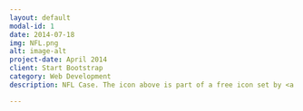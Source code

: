 ```yaml
---
layout: default
modal-id: 1
date: 2014-07-18
img: NFL.png
alt: image-alt
project-date: April 2014
client: Start Bootstrap
category: Web Development
description: NFL Case. The icon above is part of a free icon set by <a href="https://sellfy.com/p/8Q9P/jV3VZ/">Flat Icons</a>. On their website, you can download their free set with 16 icons, or you can purchase the entire set with 146 icons for only $12!

---
```

